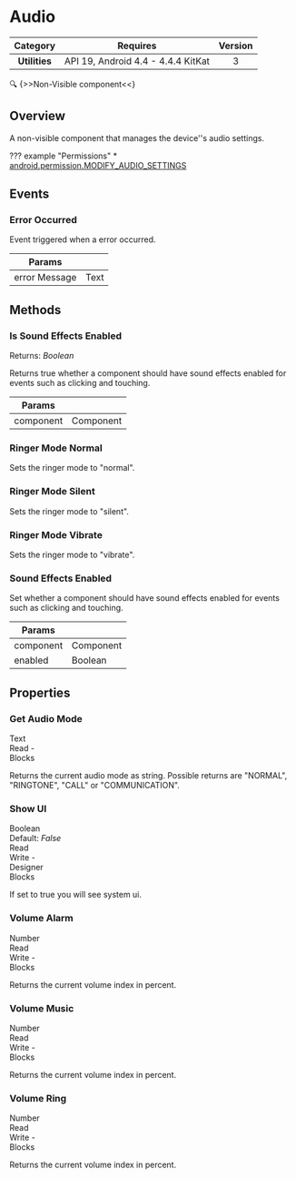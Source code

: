 # Audio

| Category | Requires | Version |
|:--------:|:-------:|:--------:|
|**Utilities**|<span class="chip chip-any">API 19, Android 4.4 - 4.4.4 KitKat</span>|<span class="chip chip-number">3</span>|

:mag: {>>Non-Visible component<<}

## Overview

A non-visible component that manages the device''s audio settings.

??? example "Permissions"
    * [android.permission.MODIFY_AUDIO_SETTINGS](https://developer.android.com/reference/android/Manifest.permission.html#MODIFY_AUDIO_SETTINGS)

## Events

### Error Occurred

Event triggered when a error occurred.

<div class="block" ai2-block="event" not-rendered="true" value="%7B%22componentName%22:%20%22Audio%22,%20%22name%22:%20%22Error%20Occurred%22,%20%22param%22:%20%5B%22error%20Message%22%5D%7D"></div>

| Params | []() |
|--------|------|
|error Message|<span class="chip chip-text">Text</span>|

## Methods

### Is Sound Effects Enabled

<span class="chip chip-boolean">Returns: <i>Boolean</i></span>

Returns true whether a component should have sound effects enabled for events such as clicking and touching.

<div class="block" ai2-block="method" not-rendered="true" value="%7B%22componentName%22:%20%22Audio%22,%20%22name%22:%20%22Is%20Sound%20Effects%20Enabled%22,%20%22output%22:%20true,%20%22param%22:%20%5B%22component%22%5D%7D"></div>

| Params | []() |
|--------|------|
|component|<span class="chip chip-component">Component</span>|

### Ringer Mode Normal

Sets the ringer mode to "normal".

<div class="block" ai2-block="method" not-rendered="true" value="%7B%22componentName%22:%20%22Audio%22,%20%22name%22:%20%22Ringer%20Mode%20Normal%22,%20%22output%22:%20false,%20%22param%22:%20%5B%5D%7D"></div>

### Ringer Mode Silent

Sets the ringer mode to "silent".

<div class="block" ai2-block="method" not-rendered="true" value="%7B%22componentName%22:%20%22Audio%22,%20%22name%22:%20%22Ringer%20Mode%20Silent%22,%20%22output%22:%20false,%20%22param%22:%20%5B%5D%7D"></div>

### Ringer Mode Vibrate

Sets the ringer mode to "vibrate".

<div class="block" ai2-block="method" not-rendered="true" value="%7B%22componentName%22:%20%22Audio%22,%20%22name%22:%20%22Ringer%20Mode%20Vibrate%22,%20%22output%22:%20false,%20%22param%22:%20%5B%5D%7D"></div>

### Sound Effects Enabled

Set whether a component should have sound effects enabled for events such as clicking and touching.

<div class="block" ai2-block="method" not-rendered="true" value="%7B%22componentName%22:%20%22Audio%22,%20%22name%22:%20%22Sound%20Effects%20Enabled%22,%20%22output%22:%20false,%20%22param%22:%20%5B%22component%22,%20%22enabled%22%5D%7D"></div>

| Params | []() |
|--------|------|
|component|<span class="chip chip-component">Component</span>|
|enabled|<span class="chip chip-boolean">Boolean</span>|

## Properties

### Get Audio Mode

<span style="user-select: none; white-space:pre-wrap;"><span class="chip chip-text">Text</span>          <span class="chip chip-rw">Read</span> - <span class="chip chip-bd">Blocks</span>&#32;</span>

Returns the current audio mode as string. Possible returns are "NORMAL", "RINGTONE", "CALL" or "COMMUNICATION".

<div class="block" ai2-block="property" not-rendered="true" value="%7B%22componentName%22:%20%22Audio%22,%20%22name%22:%20%22Get%20Audio%20Mode%22,%20%22getter%22:%20true%7D"></div>

### Show UI

<span style="user-select: none; white-space:pre-wrap;"><span class="chip chip-boolean">Boolean</span> <span class="chip chip-boolean">Default: <i>False</i></span>          <span class="chip chip-rw">Read</span> <span class="chip chip-rw">Write</span> - <span class="chip chip-bd">Designer</span> <span class="chip chip-bd">Blocks</span>&#32;</span>

If set to true you will see system ui.

<div class="block" ai2-block="property" not-rendered="true" value="%7B%22componentName%22:%20%22Audio%22,%20%22name%22:%20%22Show%20UI%22,%20%22getter%22:%20true%7D"></div>
<div class="block" ai2-block="property" not-rendered="true" value="%7B%22componentName%22:%20%22Audio%22,%20%22name%22:%20%22Show%20UI%22,%20%22getter%22:%20false%7D"></div>

### Volume Alarm

<span style="user-select: none; white-space:pre-wrap;"><span class="chip chip-number">Number</span>          <span class="chip chip-rw">Read</span> <span class="chip chip-rw">Write</span> - <span class="chip chip-bd">Blocks</span>&#32;</span>

Returns the current volume index in percent.

<div class="block" ai2-block="property" not-rendered="true" value="%7B%22componentName%22:%20%22Audio%22,%20%22name%22:%20%22Volume%20Alarm%22,%20%22getter%22:%20true%7D"></div>
<div class="block" ai2-block="property" not-rendered="true" value="%7B%22componentName%22:%20%22Audio%22,%20%22name%22:%20%22Volume%20Alarm%22,%20%22getter%22:%20false%7D"></div>

### Volume Music

<span style="user-select: none; white-space:pre-wrap;"><span class="chip chip-number">Number</span>          <span class="chip chip-rw">Read</span> <span class="chip chip-rw">Write</span> - <span class="chip chip-bd">Blocks</span>&#32;</span>

Returns the current volume index in percent.

<div class="block" ai2-block="property" not-rendered="true" value="%7B%22componentName%22:%20%22Audio%22,%20%22name%22:%20%22Volume%20Music%22,%20%22getter%22:%20true%7D"></div>
<div class="block" ai2-block="property" not-rendered="true" value="%7B%22componentName%22:%20%22Audio%22,%20%22name%22:%20%22Volume%20Music%22,%20%22getter%22:%20false%7D"></div>

### Volume Ring

<span style="user-select: none; white-space:pre-wrap;"><span class="chip chip-number">Number</span>          <span class="chip chip-rw">Read</span> <span class="chip chip-rw">Write</span> - <span class="chip chip-bd">Blocks</span>&#32;</span>

Returns the current volume index in percent.

<div class="block" ai2-block="property" not-rendered="true" value="%7B%22componentName%22:%20%22Audio%22,%20%22name%22:%20%22Volume%20Ring%22,%20%22getter%22:%20true%7D"></div>
<div class="block" ai2-block="property" not-rendered="true" value="%7B%22componentName%22:%20%22Audio%22,%20%22name%22:%20%22Volume%20Ring%22,%20%22getter%22:%20false%7D"></div>
